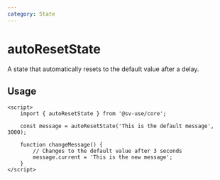 ```yaml
---
category: State
---
```


# autoResetState

A state that automatically resets to the default value after a delay.

## Usage

```svelte
<script>
	import { autoResetState } from '@sv-use/core';

	const message = autoResetState('This is the default message', 3000);

	function changeMessage() {
        // Changes to the default value after 3 seconds
		message.current = 'This is the new message';
	}
</script>
```
